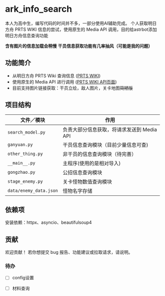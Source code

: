 # ark_info_search

本人为高中生，编写代码的时间并不多，一部分使用AI辅助完成。
个人获取明日方舟 PRTS WIKI 信息的尝试，使用原生的 Media API 调用，目的给astrbot添加明日方舟信息查询功能

**含有图片的信息加载会稍慢**
**干员信息获取功能有几率抽风（可能是我的问题）**

## 功能简介

- 从明日方舟 PRTS Wiki 查询信息 ([PRTS WIKI][2])
- 使用原生的 Media API 进行调用 ([PRTS WIKI API页面][3])
- 目前支持图片链接获取：干员立绘，敌人图片，关卡地图<del>简陋版</del>

## 项目结构

| 文件／模块                  | 作用                         |
|------------------------|----------------------------|
| `search_model.py`      | 负责大部分信息获取，将请求发送到 Media API |
| `ganyuan.py`           | 干员信息查询模块（目前少量信息可查)         |
| `other_thing.py`       | 非干员的信息查询模块（待完善）            |
| `__main__.py`          | 主程序(使用的是相对导入)              |
| `gongzhao.py`          | 公招信息查询模块                   |
| `stage_enemy.py`       | 关卡怪物数值查询模块                 |
| `data/enemy_data.json` | 怪物名字存储                       |

## 依赖项

安装依赖：httpx、asyncio、beautifulsoup4

## 贡献

欢迎贡献！ 若你想提交 bug 报告、功能建议或拉取请求，请说明。

### 待办
 - [ ] config设置
 - [ ] 材料查询


[2]: https://prts.wiki/w/%E9%A6%96%E9%A1%B5 "PRTS WIKI 首页"

[3]: https://prts.wiki/api.php "PRTS WIKI API页面"
